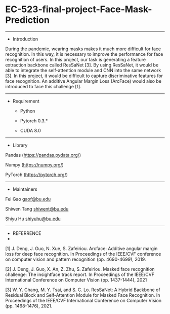 # EC-523-final-project-Face-Mask-Prediction
------------

- Introduction 

During the pandemic, wearing masks makes it much more difficult for face recognition. In this way, it is necessary to improve the performance for face recognition of users. In this project, our task is generating a feature extraction backbone called ResSaNet [3]. By using ResSaNet, it would be able to integrate the self-attention module and CNN into the same network [3].  In this project, it would be difficult to capture discriminative features for face recognition. An additive Angular Margin Loss (ArcFace) would also be introduced to face this challenge [1].

------------
- Requirement 

  - Python
 
  - Pytorch 0.3.\*
  
  - CUDA 8.0 
  
------------
- Library 

Pandas (https://pandas.pydata.org/)

Numpy (https://numpy.org/)

PyTorch (https://pytorch.org/)

------------
- Maintainers

 Fei Gao           gaof@bu.edu
 
 Shiwen Tang       shiwent@bu.edu
 
 Shiyu Hu          shiyuhu@bu.edu
 
------------
- REFERRENCE
- 
[1] J. Deng, J. Guo, N. Xue, S. Zafeiriou. Arcface: Additive angular margin loss for deep face recognition. In Proceedings of the IEEE/CVF conference on computer vision and pattern recognition (pp. 4690-4699), 2019.

[2] J. Deng, J. Guo, X. An, Z. Zhu, S. Zafeiriou. Masked face recognition challenge: The insightface track report. In Proceedings of the IEEE/CVF International Conference on Computer Vision (pp. 1437-1444), 2021

[3] W. Y. Chang, M. Y. Tsai, and S. C. Lo. ResSaNet: A Hybrid Backbone of Residual Block and Self-Attention Module for Masked Face Recognition. In Proceedings of the IEEE/CVF International Conference on Computer Vision (pp. 1468-1476), 2021.
